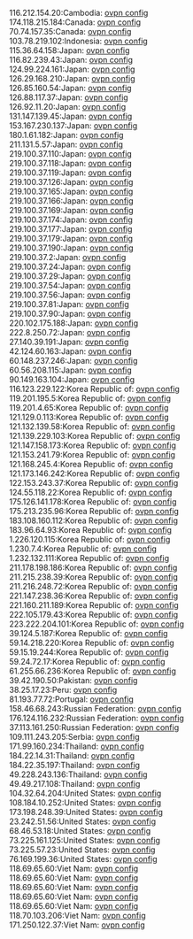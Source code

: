 116.212.154.20:Cambodia: [ovpn config](vpn/116_212_154_20.ovpn)  
174.118.215.184:Canada: [ovpn config](vpn/174_118_215_184.ovpn)  
70.74.157.35:Canada: [ovpn config](vpn/70_74_157_35.ovpn)  
103.78.219.102:Indonesia: [ovpn config](vpn/103_78_219_102.ovpn)  
115.36.64.158:Japan: [ovpn config](vpn/115_36_64_158.ovpn)  
116.82.239.43:Japan: [ovpn config](vpn/116_82_239_43.ovpn)  
124.99.224.161:Japan: [ovpn config](vpn/124_99_224_161.ovpn)  
126.29.168.210:Japan: [ovpn config](vpn/126_29_168_210.ovpn)  
126.85.160.54:Japan: [ovpn config](vpn/126_85_160_54.ovpn)  
126.88.117.37:Japan: [ovpn config](vpn/126_88_117_37.ovpn)  
126.92.11.20:Japan: [ovpn config](vpn/126_92_11_20.ovpn)  
131.147.139.45:Japan: [ovpn config](vpn/131_147_139_45.ovpn)  
153.167.230.137:Japan: [ovpn config](vpn/153_167_230_137.ovpn)  
180.1.61.182:Japan: [ovpn config](vpn/180_1_61_182.ovpn)  
211.131.5.57:Japan: [ovpn config](vpn/211_131_5_57.ovpn)  
219.100.37.110:Japan: [ovpn config](vpn/219_100_37_110.ovpn)  
219.100.37.118:Japan: [ovpn config](vpn/219_100_37_118.ovpn)  
219.100.37.119:Japan: [ovpn config](vpn/219_100_37_119.ovpn)  
219.100.37.126:Japan: [ovpn config](vpn/219_100_37_126.ovpn)  
219.100.37.165:Japan: [ovpn config](vpn/219_100_37_165.ovpn)  
219.100.37.166:Japan: [ovpn config](vpn/219_100_37_166.ovpn)  
219.100.37.169:Japan: [ovpn config](vpn/219_100_37_169.ovpn)  
219.100.37.174:Japan: [ovpn config](vpn/219_100_37_174.ovpn)  
219.100.37.177:Japan: [ovpn config](vpn/219_100_37_177.ovpn)  
219.100.37.179:Japan: [ovpn config](vpn/219_100_37_179.ovpn)  
219.100.37.190:Japan: [ovpn config](vpn/219_100_37_190.ovpn)  
219.100.37.2:Japan: [ovpn config](vpn/219_100_37_2.ovpn)  
219.100.37.24:Japan: [ovpn config](vpn/219_100_37_24.ovpn)  
219.100.37.29:Japan: [ovpn config](vpn/219_100_37_29.ovpn)  
219.100.37.54:Japan: [ovpn config](vpn/219_100_37_54.ovpn)  
219.100.37.56:Japan: [ovpn config](vpn/219_100_37_56.ovpn)  
219.100.37.81:Japan: [ovpn config](vpn/219_100_37_81.ovpn)  
219.100.37.90:Japan: [ovpn config](vpn/219_100_37_90.ovpn)  
220.102.175.188:Japan: [ovpn config](vpn/220_102_175_188.ovpn)  
222.8.250.72:Japan: [ovpn config](vpn/222_8_250_72.ovpn)  
27.140.39.191:Japan: [ovpn config](vpn/27_140_39_191.ovpn)  
42.124.60.163:Japan: [ovpn config](vpn/42_124_60_163.ovpn)  
60.148.237.246:Japan: [ovpn config](vpn/60_148_237_246.ovpn)  
60.56.208.115:Japan: [ovpn config](vpn/60_56_208_115.ovpn)  
90.149.163.104:Japan: [ovpn config](vpn/90_149_163_104.ovpn)  
116.123.229.122:Korea Republic of: [ovpn config](vpn/116_123_229_122.ovpn)  
119.201.195.5:Korea Republic of: [ovpn config](vpn/119_201_195_5.ovpn)  
119.201.4.65:Korea Republic of: [ovpn config](vpn/119_201_4_65.ovpn)  
121.129.0.113:Korea Republic of: [ovpn config](vpn/121_129_0_113.ovpn)  
121.132.139.58:Korea Republic of: [ovpn config](vpn/121_132_139_58.ovpn)  
121.139.229.103:Korea Republic of: [ovpn config](vpn/121_139_229_103.ovpn)  
121.147.158.173:Korea Republic of: [ovpn config](vpn/121_147_158_173.ovpn)  
121.153.241.79:Korea Republic of: [ovpn config](vpn/121_153_241_79.ovpn)  
121.168.245.4:Korea Republic of: [ovpn config](vpn/121_168_245_4.ovpn)  
121.173.146.242:Korea Republic of: [ovpn config](vpn/121_173_146_242.ovpn)  
122.153.243.37:Korea Republic of: [ovpn config](vpn/122_153_243_37.ovpn)  
124.55.118.22:Korea Republic of: [ovpn config](vpn/124_55_118_22.ovpn)  
175.126.141.178:Korea Republic of: [ovpn config](vpn/175_126_141_178.ovpn)  
175.213.235.96:Korea Republic of: [ovpn config](vpn/175_213_235_96.ovpn)  
183.108.160.112:Korea Republic of: [ovpn config](vpn/183_108_160_112.ovpn)  
183.96.64.93:Korea Republic of: [ovpn config](vpn/183_96_64_93.ovpn)  
1.226.120.115:Korea Republic of: [ovpn config](vpn/1_226_120_115.ovpn)  
1.230.7.4:Korea Republic of: [ovpn config](vpn/1_230_7_4.ovpn)  
1.232.132.111:Korea Republic of: [ovpn config](vpn/1_232_132_111.ovpn)  
211.178.198.186:Korea Republic of: [ovpn config](vpn/211_178_198_186.ovpn)  
211.215.238.39:Korea Republic of: [ovpn config](vpn/211_215_238_39.ovpn)  
211.216.248.72:Korea Republic of: [ovpn config](vpn/211_216_248_72.ovpn)  
221.147.238.36:Korea Republic of: [ovpn config](vpn/221_147_238_36.ovpn)  
221.160.211.189:Korea Republic of: [ovpn config](vpn/221_160_211_189.ovpn)  
222.105.179.43:Korea Republic of: [ovpn config](vpn/222_105_179_43.ovpn)  
223.222.204.101:Korea Republic of: [ovpn config](vpn/223_222_204_101.ovpn)  
39.124.5.187:Korea Republic of: [ovpn config](vpn/39_124_5_187.ovpn)  
59.14.218.220:Korea Republic of: [ovpn config](vpn/59_14_218_220.ovpn)  
59.15.19.244:Korea Republic of: [ovpn config](vpn/59_15_19_244.ovpn)  
59.24.72.17:Korea Republic of: [ovpn config](vpn/59_24_72_17.ovpn)  
61.255.66.236:Korea Republic of: [ovpn config](vpn/61_255_66_236.ovpn)  
39.42.190.50:Pakistan: [ovpn config](vpn/39_42_190_50.ovpn)  
38.25.17.23:Peru: [ovpn config](vpn/38_25_17_23.ovpn)  
81.193.77.72:Portugal: [ovpn config](vpn/81_193_77_72.ovpn)  
158.46.68.243:Russian Federation: [ovpn config](vpn/158_46_68_243.ovpn)  
176.124.116.232:Russian Federation: [ovpn config](vpn/176_124_116_232.ovpn)  
37.113.161.250:Russian Federation: [ovpn config](vpn/37_113_161_250.ovpn)  
109.111.243.205:Serbia: [ovpn config](vpn/109_111_243_205.ovpn)  
171.99.160.234:Thailand: [ovpn config](vpn/171_99_160_234.ovpn)  
184.22.14.31:Thailand: [ovpn config](vpn/184_22_14_31.ovpn)  
184.22.35.197:Thailand: [ovpn config](vpn/184_22_35_197.ovpn)  
49.228.243.136:Thailand: [ovpn config](vpn/49_228_243_136.ovpn)  
49.49.217.108:Thailand: [ovpn config](vpn/49_49_217_108.ovpn)  
104.32.64.204:United States: [ovpn config](vpn/104_32_64_204.ovpn)  
108.184.10.252:United States: [ovpn config](vpn/108_184_10_252.ovpn)  
173.198.248.39:United States: [ovpn config](vpn/173_198_248_39.ovpn)  
23.242.51.56:United States: [ovpn config](vpn/23_242_51_56.ovpn)  
68.46.53.18:United States: [ovpn config](vpn/68_46_53_18.ovpn)  
73.225.161.125:United States: [ovpn config](vpn/73_225_161_125.ovpn)  
73.225.57.23:United States: [ovpn config](vpn/73_225_57_23.ovpn)  
76.169.199.36:United States: [ovpn config](vpn/76_169_199_36.ovpn)  
118.69.65.60:Viet Nam: [ovpn config](vpn/118_69_65_60.ovpn)  
118.69.65.60:Viet Nam: [ovpn config](vpn/118_69_65_60.ovpn)  
118.69.65.60:Viet Nam: [ovpn config](vpn/118_69_65_60.ovpn)  
118.69.65.60:Viet Nam: [ovpn config](vpn/118_69_65_60.ovpn)  
118.69.65.60:Viet Nam: [ovpn config](vpn/118_69_65_60.ovpn)  
118.70.103.206:Viet Nam: [ovpn config](vpn/118_70_103_206.ovpn)  
171.250.122.37:Viet Nam: [ovpn config](vpn/171_250_122_37.ovpn)  
